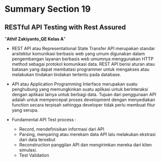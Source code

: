 # Summary Section 19
## RESTful API Testing with Rest Assured
"**Athif Zakiyanto_QE Kelas A**"

- REST API atau Representational State Transfer API merupakan standar arsitektur komunikasi berbasis web yang umum digunakan dalam pengembangan layanan berbasis web umumnya menggunakan HTTP method sebagai protokol komunikasi data. REST API berisi aturan atau batasan yang dapat membatasi programmer untuk mengakses atau melakukan tindakan tindakan tertentu pada database.

- API atau Application Programming Interface merupakan suatu penghubung yang memungkinkan suatu aplikasi untuk berinteraksi dengan aplikasi lainya untuk berbagi data. Tujuan dari penggunaan API adalah untuk mempercepat proses development dengan menyediakan function secara terpisah sehingga developer tidak perlu membuat fitur yang serupa.

- Fundamental API Test process :
  * Record, mendefinisikan informasi dari API
  * Parsing, menyaring atau merekam data API lalu melakukan ekstrasi dari data tersebut
  * Reconstruction panggilan API dan mengirimkan mereka dari klien simulasi.
  * Test Validation 
   


